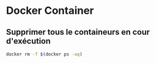 # Docker Container

## Supprimer tous le containeurs en cour d'exécution

```sh
docker rm -f $(docker ps -aq)
```
